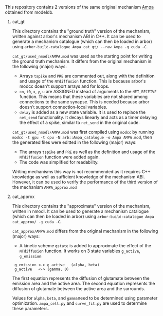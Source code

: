 This repository contains 2 versions of the same original mechanism [Ampa](https://senselab.med.yale.edu/ModelDB/ShowModel?model=128446&file=%2fShortTermPlasticityMFGRC_Nieus2006%2fAmpa.mod#tabs-2) obtained from modeldb.
1. cat_gt

   This directory contains the "ground truth" version of the mechanism, written against arbor's mechanism ABI in C++. It can be used to generate a mechanism catalogue (which can then be loaded in arbor) using `arbor-build-catalogue Ampa cat_gt/ --raw Ampa -g cuda -C`.
   
   `cat_gt/used_nmodl/AMPA.mod` was used as the starting point for writing the ground truth mechanism. It differs from the original mechanism in the following (major) ways:
   - Arrays `tspike` and `PRE` are commented out, along with the definition and usage of the `NTdiffusion` function. This is because arbor's modcc doesn't support arrays and for loops.
   - `on`, `t0`, `x`, `y`, `u` are ASSIGNED instead of arguments to the `NET_RECEIVE` function. This means that these variables are not shared among connections to the same synapse. This is needed because arbor doesn't support connection-local variables.
   - `delay` is added as a new state variable. It is used to replace the `net_send` functionality. It decays linearly and acts as a timer delaying the effect of a spike, similar to `net_send` in the original code.

   `cat_gt/used_nmodl/AMPA.mod` was first compiled using `modcc` by running `modcc -t gpu -t cpu -N arb::Ampa_catalogue -o Ampa AMPA.mod`, then the generated files were editted in the following (major) ways:
   - The arrays `tspike` and `PRE` as well as the definition and usage of the `NTdiffusion` function were added again.
   - The code was simplified for readability.


   Writing mechanisms this way is not recommended as it requires C++ knowledge as well as sufficient knowledge of the mechanism ABI. However, it can be used to verify the performance of the third version of the mechanism `AMPA_approx.mod`

3. cat_approx

   This directory contains the "approximate" version of the mechanism, written in nmodl. It can be used to generate a mechanism catalogue (which can then be loaded in arbor) using `arbor-build-catalogue Ampa cat_approx/ -g cuda -C`.
   
   `cat_approx/AMPA.mod` differs from the original mechanism in the following (major) ways:
   - A kinetic scheme `gstate` is added to approximate the effect of the `NTdiffusion` function. It works on 3 state variables `g_active`, `g_emission`
   ```
    g_emission <-> g_active   (alpha, beta)
    g_active   <-> (gamma, 0)
   ```
   The first equation represents the diffusion of glutamate between the emission area and the active area.
   The second equation represents the diffusion of glutamate between the active area and the surrounds.

   Values for `alpha`, `beta`, and `gamma`need to be determined using parameter optimization. `ampa_cell.py` and `curve_fit.py` are used to determine these parameters. 
